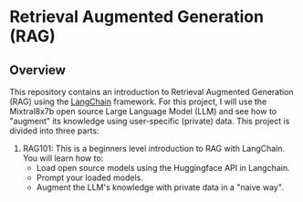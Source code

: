 # Retrieval Augmented Generation (RAG)

## Overview

This repository contains an introduction to Retrieval Augmented Generation (RAG) using the [LangChain](https://python.langchain.com/docs/get_started/introduction) framework. For this project, I will use the Mixtral8x7b open source Large Language Model (LLM) and see how to  "augment" its knowledge using user-specific (private) data. This project is divided into three parts:

1. RAG101: This is a beginners level introduction to RAG with LangChain. You will learn how to:
    * Load open source models using the Huggingface API in Langchain.
    * Prompt your loaded models.
    * Augment the LLM's knowledge with private data in a "naive way".  

